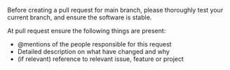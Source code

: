 Before creating a pull request for main branch, please thoroughly test your current branch, and ensure the software is stable.

At pull request ensure the following things are present:
- @mentions of the people responsible for this request
- Detailed description on what have changed and why
- (if relevant) reference to relevant issue, feature or project
